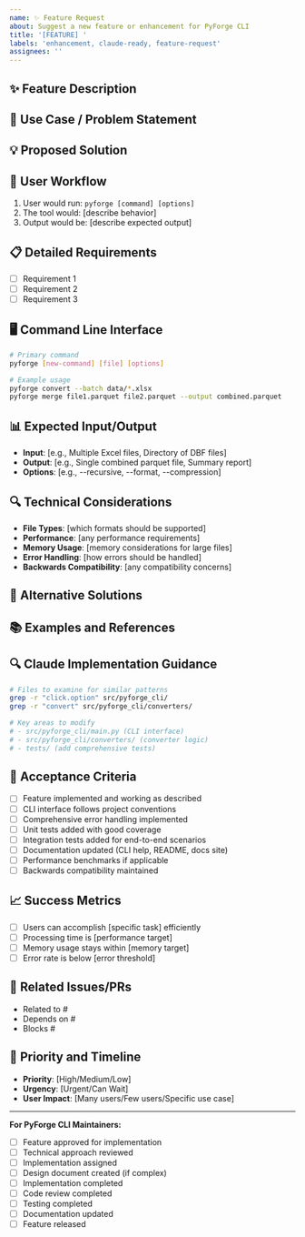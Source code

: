 ```yaml
---
name: ✨ Feature Request
about: Suggest a new feature or enhancement for PyForge CLI
title: '[FEATURE] '
labels: 'enhancement, claude-ready, feature-request'
assignees: ''
---
```


## ✨ Feature Description
<!-- Provide a clear and concise description of the feature you'd like to see -->

## 🎯 Use Case / Problem Statement
<!-- Describe the problem this feature would solve or the use case it addresses -->

## 💡 Proposed Solution
<!-- Describe your proposed solution or how you envision this feature working -->

## 🔄 User Workflow
<!-- Describe the expected user workflow with this feature -->
1. User would run: `pyforge [command] [options]`
2. The tool would: [describe behavior]
3. Output would be: [describe expected output]

## 📋 Detailed Requirements
<!-- Break down the feature into specific requirements -->
- [ ] Requirement 1
- [ ] Requirement 2
- [ ] Requirement 3

## 🖥️ Command Line Interface
<!-- Propose the CLI syntax for this feature -->
```bash
# Primary command
pyforge [new-command] [file] [options]

# Example usage
pyforge convert --batch data/*.xlsx
pyforge merge file1.parquet file2.parquet --output combined.parquet
```

## 📊 Expected Input/Output
<!-- Describe what files/data the feature would work with -->
- **Input**: [e.g., Multiple Excel files, Directory of DBF files]
- **Output**: [e.g., Single combined parquet file, Summary report]
- **Options**: [e.g., --recursive, --format, --compression]

## 🔍 Technical Considerations
<!-- Any technical aspects to consider -->
- **File Types**: [which formats should be supported]
- **Performance**: [any performance requirements]
- **Memory Usage**: [memory considerations for large files]
- **Error Handling**: [how errors should be handled]
- **Backwards Compatibility**: [any compatibility concerns]

## 🌟 Alternative Solutions
<!-- Describe any alternative solutions you've considered -->

## 📚 Examples and References
<!-- Provide examples or references to similar features in other tools -->

## 🔍 Claude Implementation Guidance
<!-- Specific guidance for Claude when implementing this feature -->
```bash
# Files to examine for similar patterns
grep -r "click.option" src/pyforge_cli/
grep -r "convert" src/pyforge_cli/converters/

# Key areas to modify
# - src/pyforge_cli/main.py (CLI interface)
# - src/pyforge_cli/converters/ (converter logic)
# - tests/ (add comprehensive tests)
```

## 🎯 Acceptance Criteria
<!-- Define what "done" looks like for this feature -->
- [ ] Feature implemented and working as described
- [ ] CLI interface follows project conventions
- [ ] Comprehensive error handling implemented
- [ ] Unit tests added with good coverage
- [ ] Integration tests added for end-to-end scenarios
- [ ] Documentation updated (CLI help, README, docs site)
- [ ] Performance benchmarks if applicable
- [ ] Backwards compatibility maintained

## 📈 Success Metrics
<!-- How will we measure the success of this feature -->
- [ ] Users can accomplish [specific task] efficiently
- [ ] Processing time is [performance target]
- [ ] Memory usage stays within [memory target]
- [ ] Error rate is below [error threshold]

## 🔗 Related Issues/PRs
<!-- Link any related issues or pull requests -->
- Related to #
- Depends on #
- Blocks #

## 📅 Priority and Timeline
<!-- Help prioritize this feature -->
- **Priority**: [High/Medium/Low]
- **Urgency**: [Urgent/Can Wait]
- **User Impact**: [Many users/Few users/Specific use case]

---
**For PyForge CLI Maintainers:**
- [ ] Feature approved for implementation
- [ ] Technical approach reviewed
- [ ] Implementation assigned
- [ ] Design document created (if complex)
- [ ] Implementation completed
- [ ] Code review completed
- [ ] Testing completed
- [ ] Documentation updated
- [ ] Feature released